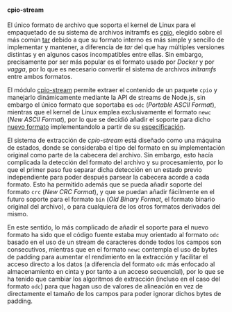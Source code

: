 #### cpio-stream

El único formato de archivo que soporta el kernel de Linux para el empaquetado
de su sistema de archivos initramfs es [cpio](https://www.gnu.org/software/cpio),
elegido sobre el más común [tar](https://www.gnu.org/software/tar) debido a que
su formato interno es más simple y sencillo de implementar y mantener, a
diferencia de *tar* del que hay múltiples versiones distintas y en algunos casos
incompatibles entre ellas. Sin embargo, precisamente por ser más popular es el
formato usado por *Docker* y por *vagga*, por lo que es necesario convertir el
sistema de archivos *initramfs* entre ambos formatos.

El módulo [cpio-stream](https://github.com/finnp/cpio-stream) permite extraer el
contenido de un paquete `cpio` y manejarlo dinámicamente mediante la API de
streams de Node.js, sin embargo el único formato que soportaba es `odc`
(*Portable ASCII Format*), mientras que el kernel de Linux emplea exclusivamente
el formato `newc` (*New ASCII Format*), por lo que se decidió añadir el soporte
para dicho [nuevo formato](https://github.com/finnp/cpio-stream/pull/4)
implementandolo a partir de su
[especificación](http://people.freebsd.org/~kientzle/libarchive/man/cpio.5.txt).

El sistema de extracción de *cpio-stream* está diseñado como una máquina de
estados, donde se consideraba el tipo del formato en su implementación original
como parte de la cabecera del archivo. Sin embargo, esto hacía complicada la
detección del formato del archivo y su procesamiento, por lo que el primer paso
fue separar dicha detección en un estado previo independiente para poder después
parsear la cabecera acorde a cada formato. Esto ha permitido además que se pueda
añadir soporte del formato `crc` (*New CRC Format*), y que se puedan añadir
fácilmente en el futuro soporte para el formato `bin` (*Old Binary Format*, el
formato binario original del archivo), o para cualquiera de los otros formatos
derivados del mismo.

En este sentido, lo más complicado de añadir el soporte para el nuevo formato ha
sido que el código fuente estaba muy orientado al formato `odc` basado en el uso
de un stream de caracteres donde todos los campos son consecutivos, mientras que
en el formato `newc` contempla el uso de bytes de padding para aumentar el
rendimiento en la extracción y facilitar el acceso directo a los datos (a
diferencia del formato `odc` más enfocado al almacenamiento en cinta y por tanto
a un acceso secuencial), por lo que se ha tenido que cambiar los algoritmos de
extracción (incluso en el caso del formato `odc`) para que hagan uso de valores
de alineación en vez de directamente el tamaño de los campos para poder ignorar
dichos bytes de padding.
